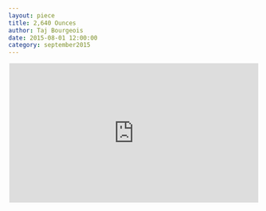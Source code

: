 ```yaml
---
layout: piece
title: 2,640 Ounces
author: Taj Bourgeois
date: 2015-08-01 12:00:00
category: september2015
---
```

<div align="center">
    <iframe align="center" src="https://player.vimeo.com/video/117149157" width="500" height="281" frameborder="0" webkitallowfullscreen mozallowfullscreen allowfullscreen></iframe> 
</div>